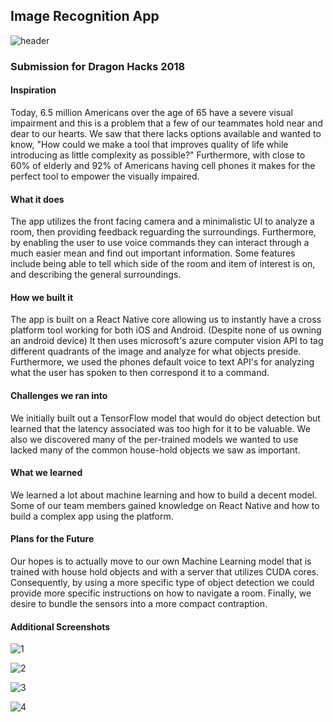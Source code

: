 ## Image Recognition App

![header](./header.png)

### Submission for Dragon Hacks 2018

#### Inspiration
Today, 6.5 million Americans over the age of 65 have a severe visual impairment and this is a problem that a few of our teammates hold near and dear to our hearts. We saw that there lacks options available and wanted to know, "How could we make a tool that improves quality of life while introducing as little complexity as possible?" Furthermore, with close to 60% of elderly and 92% of Americans having cell phones it makes for the perfect tool to empower the visually impaired.

#### What it does
The app utilizes the front facing camera and a minimalistic UI to analyze a room, then providing feedback reguarding the surroundings. Furthermore, by enabling the user to use voice commands they can interact through a much easier mean and find out important information. Some features include being able to tell which side of the room and item of interest is on, and describing the general surroundings.

#### How we built it
The app is built on a React Native core allowing us to instantly have a cross platform tool working for both iOS and Android. (Despite none of us owning an android device) It then uses microsoft's azure computer vision API to tag different quadrants of the image and analyze for what objects preside. Furthermore, we used the phones default voice to text API's for analyzing what the user has spoken to then correspond it to a command.

#### Challenges we ran into
We initially built out a TensorFlow model that would do object detection but learned that the latency associated was too high for it to be valuable. We also we discovered many of the per-trained models we wanted to use lacked many of the common house-hold objects we saw as important.

#### What we learned
We learned a lot about machine learning and how to build a decent model. Some of our team members gained knowledge on React Native and how to build a complex app using the platform.

#### Plans for the Future
Our hopes is to actually move to our own Machine Learning model that is trained with house hold objects and with a server that utilizes CUDA cores. Consequently, by using a more specific type of object detection we could provide more specific instructions on how to navigate a room. Finally, we desire to bundle the sensors into a more compact contraption.


#### Additional Screenshots

![1](./img_1.png)

![2](./img_2.PNG)

![3](./img_3.png)

![4](./img_4.png)